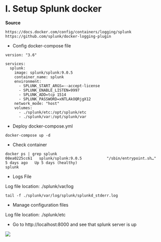 # I. Setup Splunk docker

**Source**
```
https://docs.docker.com/config/containers/logging/splunk
https://github.com/splunk/docker-logging-plugin
```
* Config docker-compose file
```
version: "3.6"

services:
  splunk:
    image: splunk/splunk:9.0.5
    container_name: splunk
    environment:
      - SPLUNK_START_ARGS=--accept-license
      - SPLUNK_ENABLE_LISTEN=9997
      - SPLUNK_ADD=tcp 1514
      - SPLUNK_PASSWORD=xNTLAkOQRjgX12
    network_mode: "host"
    volumes:
      - ./splunk/etc:/opt/splunk/etc
      - ./splunk/var:/opt/splunk/var
```

* Deploy docker-compose.yml
```
docker-compose up -d
```

* Check container
```
docker ps | grep splunk
08ea0225cc61   splunk/splunk:9.0.5           "/sbin/entrypoint.sh…"   5 days ago   Up 5 days (healthy)                                                 splunk

```

* Logs File

Log file location: ./splunk/var/log

```
tail -f ./splunk/var/log/splunk/splunkd_stderr.log
```

* Manage configuration files

Log file location: ./splunk/etc

* Go to http://localhost:8000 and see that splunk server is up

<img src="https://i.imgur.com/EoNUICA.png" />


